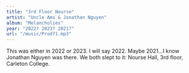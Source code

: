 ```yaml
---
title: "3rd Floor Nourse"
artist: "Uncle Ams & Jonathan Nguyen"
album: "Melancholies"
year: "2022? 2023? 2021?"
url: "/music/Prod71.mp3"
---
```


This was either in 2022 or 2023. I will say 2022. Maybe 2021...I know Jonathan Nguyen was there. We both slept to it: Nourse Hall, 3rd floor, Carleton College.